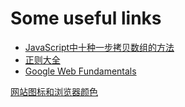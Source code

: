 # Some useful links

* [JavaScript中十种一步拷贝数组的方法](https://segmentfault.com/a/1190000018947028)
* [正则大全](https://any86.github.io/any-rule/)
* [Google Web Fundamentals](https://developers.google.com/web?hl=zh-cn)

[网站图标和浏览器颜色](https://developers.google.com/web/fundamentals/design-and-ux/browser-customization?hl=zh-cn)
